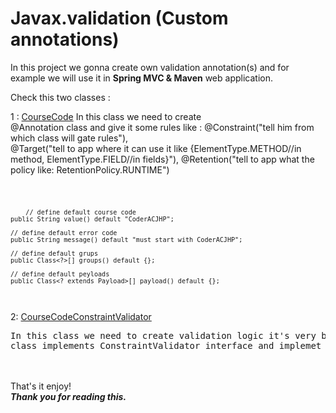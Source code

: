 # Javax.validation (Custom annotations)

In this project we gonna create own validation annotation(s) and for example 
we will use it in <b>Spring MVC &amp; Maven</b> web application.

Check this two classes : 

1 : <a href="https://github.com/Coder-ACJHP/SpringMVCenterptice/blob/master/src/com/coder/spring/validation/CourseCode.java">CourseCode</a>
In this class we need to create <br> @Annotation class and give it some rules like : @Constraint("tell him from which class will gate rules"), <br>
@Target("tell to app where it can use it like {ElementType.METHOD//in method, ElementType.FIELD//in fields}"), @Retention("tell to app what the policy like: RetentionPolicy.RUNTIME")

<code>

        // define default course code
	public String value() default "CoderACJHP";
	
	// define default error code
	public String message() default "must start with CoderACJHP";
	
	// define default grups
	public Class<?>[] groups() default {};
	
	// define default peyloads
	public Class<? extends Payload>[] payload() default {};
  
</code>

<br>
2: <a href="https://github.com/Coder-ACJHP/SpringMVCenterptice/blob/master/src/com/coder/spring/validation/CourseCodeConstraintValidator.java">CourseCodeConstraintValidator</a><br>
<pre>
In this class we need to create validation logic it's very basic, just at first make the 
class implements ConstraintValidator interface and implemet all methods and override them as you want.
</pre>
<br>
<br>
<label>That's it enjoy!</label><br>
<b><i>Thank you for reading this.<i><b>
